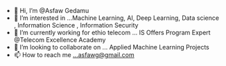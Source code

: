 - 👋 Hi, I’m @Asfaw Gedamu
- 👀 I’m interested in ...Machine Learning, AI, Deep Learning, Data science , Information  Science , Information Security
- 🌱 I’m currently working for ethio telecom ... IS Offers Program Expert @Telecom Excellence Academy
- 💞️ I’m looking to collaborate on ... Applied  Machine Learning Projects
- 📫 How to reach me ...asfawg@gmail.com

<!---
NLP/TDI is a ✨ special ✨ repository because its `README.md` (this file) appears on your GitHub profile.
You can click the Preview link to take a look at your changes.
--->
